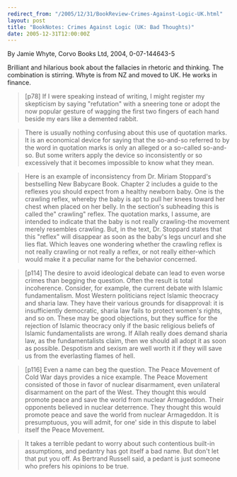 ```yaml
---
redirect_from: "/2005/12/31/BookReview-Crimes-Against-Logic-UK.html"
layout: post
title: "BookNotes: Crimes Against Logic (UK: Bad Thoughts)"
date: 2005-12-31T12:00:00Z
---
```

By Jamie Whyte, Corvo Books Ltd, 2004, 0-07-144643-5

Brilliant and hilarious book about the fallacies in rhetoric and
thinking.  The combination is stirring.   Whyte is from NZ and moved
to UK.  He works in finance.


> [p78] If I were speaking instead of writing, I might register my
> skepticism by saying "refutation" with a sneering tone or adopt the
> now popular gesture of wagging the first two fingers of each hand
> beside my ears like a demented rabbit.



> There is usually nothing confusing about this use of quotation
> marks. It is an economical device for saying that the so-and-so
> referred to by the word in quotation marks is only an alleged or a
> so-called so-and-so. But some writers apply the device so
> inconsistently or so excessively that it becomes impossible to know
> what they mean.



> Here is an example of inconsistency from Dr. Miriam Stoppard's
> bestselling New Babycare Book. Chapter 2 includes a guide to the
> reflexes you should expect from a healthy newborn baby. One is the
> crawling reflex, whereby the baby is apt to pull her knees toward her
> chest when placed on her belly. In the section's subheading this is
> called the" crawling" reflex. The quotation marks, I assume, are
> intended to indicate that the baby is not really crawling-the movement
> merely resembles crawling. But, in the text, Dr. Stoppard states that
> this "reflex" will disappear as soon as the baby's legs uncurl and she
> lies flat. Which leaves one wondering whether the crawling reflex is
> not really crawling or not really a reflex, or not really either-which
> would make it a peculiar name for the behavior concerned.



> [p114] The desire to avoid ideological debate can lead to even worse
> crimes than begging the question. Often the result is total
> incoherence. Consider, for example, the current debate with Islamic
> fundamentalism. Most Western politicians reject Islamic theocracy and
> sharia law. They have their various grounds for disapproval: it is
> insufficiently democratic, sharia law fails to protect women's rights,
> and so on. These may be good objections, but they suffice for the
> rejection of Islamic theocracy only if the basic religious beliefs of
> Islamic fundamentalists are wrong. If Allah really does demand sharia
> law, as the fundamentalists claim, then we should all adopt it as soon
> as possible. Despotism and sexism are well worth it if they will save
> us from the everlasting flames of hell.



> [p116] Even a name can beg the question. The Peace Movement of Cold
> War days provides a nice example. The Peace Movement consisted of
> those in favor of nuclear disarmament, even unilateral disarmament on
> the part of the West. They thought this would promote peace and save
> the world from nuclear Armageddon. Their opponents believed in nuclear
> deterrence. They thought this would promote peace and save the world
> from nuclear Armageddon. It is presumptuous, you will admit, for one'
> side in this dispute to label itself the Peace Movement.



> It takes a terrible pedant to worry about such contentious built-in
> assumptions, and pedantry has got itself a bad name. But don't let
> that put you off. As Bertrand Russell said, a pedant is just someone
> who prefers his opinions to be true.
> 



